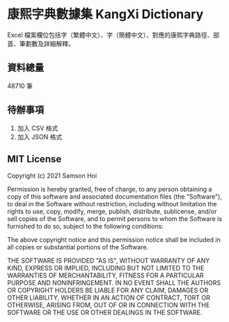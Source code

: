 # 康熙字典數據集 KangXi Dictionary
Excel 檔案欄位包括字（繁體中文）、字（簡體中文）、對應的康熙字典路徑、部首、筆劃數及詳細解釋。

## 資料總量
48710 筆

## 待辦事項
1. 加入 CSV 格式
2. 加入 JSON 格式

## MIT License

Copyright (c) 2021 Samson Hoi

Permission is hereby granted, free of charge, to any person obtaining a copy
of this software and associated documentation files (the "Software"), to deal
in the Software without restriction, including without limitation the rights
to use, copy, modify, merge, publish, distribute, sublicense, and/or sell
copies of the Software, and to permit persons to whom the Software is
furnished to do so, subject to the following conditions:

The above copyright notice and this permission notice shall be included in all
copies or substantial portions of the Software.

THE SOFTWARE IS PROVIDED "AS IS", WITHOUT WARRANTY OF ANY KIND, EXPRESS OR
IMPLIED, INCLUDING BUT NOT LIMITED TO THE WARRANTIES OF MERCHANTABILITY,
FITNESS FOR A PARTICULAR PURPOSE AND NONINFRINGEMENT. IN NO EVENT SHALL THE
AUTHORS OR COPYRIGHT HOLDERS BE LIABLE FOR ANY CLAIM, DAMAGES OR OTHER
LIABILITY, WHETHER IN AN ACTION OF CONTRACT, TORT OR OTHERWISE, ARISING FROM,
OUT OF OR IN CONNECTION WITH THE SOFTWARE OR THE USE OR OTHER DEALINGS IN THE
SOFTWARE.
